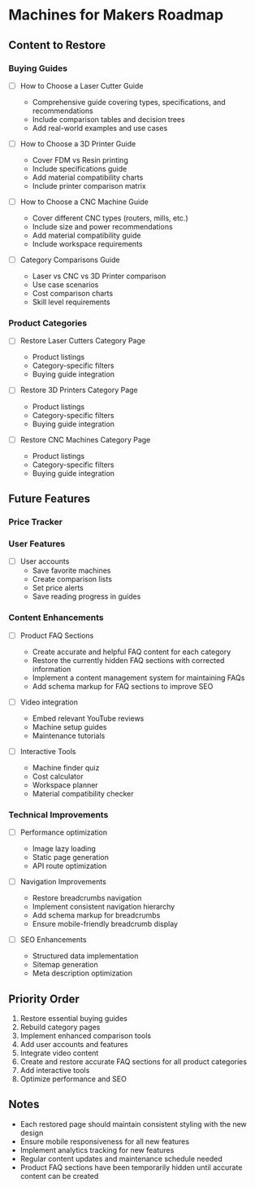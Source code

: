 # Machines for Makers Roadmap

## Content to Restore

### Buying Guides
- [ ] How to Choose a Laser Cutter Guide
  - Comprehensive guide covering types, specifications, and recommendations
  - Include comparison tables and decision trees
  - Add real-world examples and use cases

- [ ] How to Choose a 3D Printer Guide
  - Cover FDM vs Resin printing
  - Include specifications guide
  - Add material compatibility charts
  - Include printer comparison matrix

- [ ] How to Choose a CNC Machine Guide
  - Cover different CNC types (routers, mills, etc.)
  - Include size and power recommendations
  - Add material compatibility guide
  - Include workspace requirements

- [ ] Category Comparisons Guide
  - Laser vs CNC vs 3D Printer comparison
  - Use case scenarios
  - Cost comparison charts
  - Skill level requirements

### Product Categories
- [ ] Restore Laser Cutters Category Page
  - Product listings
  - Category-specific filters
  - Buying guide integration

- [ ] Restore 3D Printers Category Page
  - Product listings
  - Category-specific filters
  - Buying guide integration

- [ ] Restore CNC Machines Category Page
  - Product listings
  - Category-specific filters
  - Buying guide integration

## Future Features

### Price Tracker

### User Features
- [ ] User accounts
  - Save favorite machines
  - Create comparison lists
  - Set price alerts
  - Save reading progress in guides

### Content Enhancements
- [ ] Product FAQ Sections
  - Create accurate and helpful FAQ content for each category
  - Restore the currently hidden FAQ sections with corrected information
  - Implement a content management system for maintaining FAQs
  - Add schema markup for FAQ sections to improve SEO

- [ ] Video integration
  - Embed relevant YouTube reviews
  - Machine setup guides
  - Maintenance tutorials

- [ ] Interactive Tools
  - Machine finder quiz
  - Cost calculator
  - Workspace planner
  - Material compatibility checker

### Technical Improvements
- [ ] Performance optimization
  - Image lazy loading
  - Static page generation
  - API route optimization

- [ ] Navigation Improvements
  - Restore breadcrumbs navigation
  - Implement consistent navigation hierarchy
  - Add schema markup for breadcrumbs
  - Ensure mobile-friendly breadcrumb display

- [ ] SEO Enhancements
  - Structured data implementation
  - Sitemap generation
  - Meta description optimization

## Priority Order
1. Restore essential buying guides
2. Rebuild category pages
3. Implement enhanced comparison tools
4. Add user accounts and features
5. Integrate video content
6. Create and restore accurate FAQ sections for all product categories
7. Add interactive tools
8. Optimize performance and SEO

## Notes
- Each restored page should maintain consistent styling with the new design
- Ensure mobile responsiveness for all new features
- Implement analytics tracking for new features
- Regular content updates and maintenance schedule needed
- Product FAQ sections have been temporarily hidden until accurate content can be created 